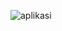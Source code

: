 ![aplikasi](https://user-images.githubusercontent.com/104150068/164586315-2e749053-3a37-4546-aa73-63dbb0794d7c.PNG)
